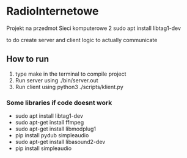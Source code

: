 # RadioInternetowe
Projekt na przedmot Sieci komputerowe 2
sudo apt install libtag1-dev


to do
create server and client logic to actually communicate

## How to run
1. type make in the terminal to compile project
2. Run server using ./bin/server.out
3. Run client using python3 ./scripts/klient.py
   
### Some libraries if code doesnt work
- sudo apt install libtag1-dev
- sudo apt-get install ffmpeg
- sudo apt-get install libmodplug1
- pip install pydub simpleaudio
- sudo apt-get install libasound2-dev
- pip install simpleaudio


